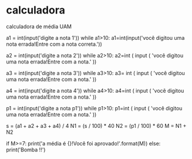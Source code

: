 # calculadora 
 calculadora de média UAM

a1 = int(input('digite a nota 1'))
while a1>10:
    a1=int(input('você digitou uma nota errada!Entre com a nota correta.'))

a2 = int(input('digite a nota 2'))
while a2>10:
    a2=int ( input ( 'você digitou uma nota errada!Entre com a nota.' ))

a3 = int(input('digite a nota 3'))
while a3>10:
   a3= int ( input ( 'você digitou uma nota errada!Entre com a nota.' ))

a4 = int(input('digite a nota 4'))
while a4>10:
    a4=int ( input ( 'você digitou uma nota errada!Entre com a nota.' ))

p1 = int(input('digite a nota p1'))
while p1>10:
    p1=int ( input ( 'você digitou uma nota errada!Entre com a nota.' ))

s = (a1 + a2 + a3 + a4) / 4
N1 = (s / 100) * 40
N2 = (p1 / 100) * 60
M = N1 + N2

if M>=7:
    print('a média é {}!Você foi aprovado!'.format(M))
else:
    print('Bomba !!')
